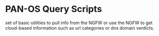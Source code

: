 # PAN-OS Query Scripts

set of basic utilities to pull info from the NGFW or use the NGFW to get
cloud-based information such as url categories or dns domain verdicts.